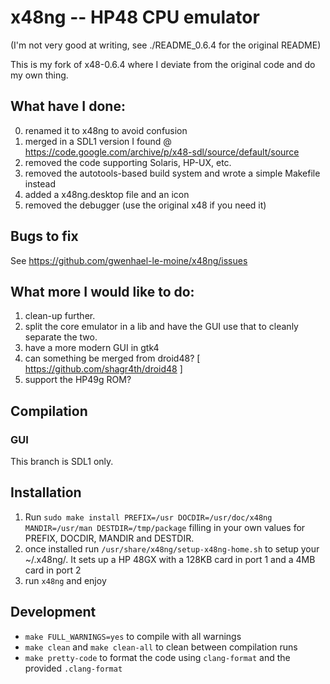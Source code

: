 # x48ng -- HP48 CPU emulator

(I'm not very good at writing, see ./README_0.6.4 for the original README)

This is my fork of x48-0.6.4 where I deviate from the original code and do my own thing.

## What have I done:

0. renamed it to x48ng to avoid confusion
1. merged in a SDL1 version I found @ https://code.google.com/archive/p/x48-sdl/source/default/source
2. removed the code supporting Solaris, HP-UX, etc.
3. removed the autotools-based build system and wrote a simple Makefile instead
4. added a x48ng.desktop file and an icon
5. removed the debugger (use the original x48 if you need it)

## Bugs to fix

See https://github.com/gwenhael-le-moine/x48ng/issues

## What more I would like to do:

1. clean-up further.
2. split the core emulator in a lib and have the GUI use that to cleanly separate the two.
3. have a more modern GUI in gtk4
4. can something be merged from droid48? [ https://github.com/shagr4th/droid48 ]
99. support the HP49g ROM?

## Compilation

### GUI

This branch is SDL1 only.

## Installation

1. Run `sudo make install PREFIX=/usr DOCDIR=/usr/doc/x48ng MANDIR=/usr/man DESTDIR=/tmp/package` filling in your own values for PREFIX, DOCDIR, MANDIR and DESTDIR.
2. once installed run `/usr/share/x48ng/setup-x48ng-home.sh` to setup your ~/.x48ng/. It sets up a HP 48GX with a 128KB card in port 1 and a 4MB card in port 2
3. run `x48ng` and enjoy

## Development

- `make FULL_WARNINGS=yes` to compile with all warnings
- `make clean` and `make clean-all` to clean between compilation runs
- `make pretty-code` to format the code using `clang-format` and the provided `.clang-format`
